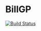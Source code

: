 # BillGP

[![Build Status](https://github.com/ngiann/BillGP.jl/actions/workflows/CI.yml/badge.svg?branch=main)](https://github.com/ngiann/BillGP.jl/actions/workflows/CI.yml?query=branch%3Amain)
